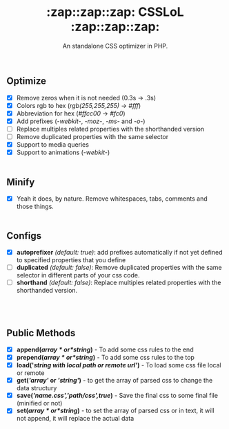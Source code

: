 <h1 align="center">:zap::zap::zap:  CSSLoL  :zap::zap::zap: </h1>
<p align='center'>
An standalone CSS optimizer in PHP.
 </p>
<br>

## Optimize
  - [x] Remove zeros when it is not needed (0.3s -> .3s)
  - [x] Colors rgb to hex (*rgb(255,255,255)* -> *#fff*)
  - [x] Abbreviation for hex (*#ffcc00* -> *#fc0*) 
  - [x] Add prefixes (*-webkit-*, *-moz-*, *-ms-* and *-o-*)
  - [ ] Replace multiples related properties with the shorthanded version
  - [ ] Remove duplicated properties with the same selector
- [x] Support to media queries
- [x] Support to animations (*-webkit-*)
<br><br>
## Minify
- [x] Yeah it does, by nature. Remove whitespaces, tabs, comments and those things.
<br><br>
## Configs
- [x] **autoprefixer** *(default: true)*: add prefixes automatically if not yet defined to specified properties that you define 
- [ ] **duplicated** *(default: false)*: Remove duplicated properties with the same selector in different parts of your css code.
- [ ] **shorthand** *(default: false)*: Replace multiples related properties with the shorthanded version.
  
<br><br>
## Public Methods
- [x] **append(*$array* or *$string*)** - To add some css rules to the end 
- [x] **prepend(*$array* or *$string*)** - To add some css rules to the top
- [x] **load('*string with local path or remote url*')** - To load some css file local or remote
- [x] **get(*'array'* or *'string'*)** - to get the array of parsed css to change the data structury 
- [x] **save(*'name.css','path/css',true*)** - Save the final css to some final file (minified or not)
- [x] **set(*$array* or *$string*)** - to set the array of parsed css or in text, it will not append, it will replace the actual data
<br><br><br>
